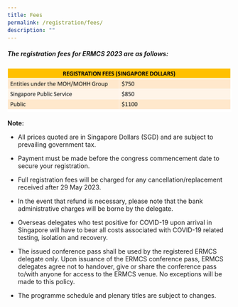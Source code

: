 ```yaml
---
title: Fees
permalink: /registration/fees/
description: ""
---
```

#####   The registration fees for ERMCS 2023 are as follows:
	
![](/images/ermcs%20website-registration%20fees.jpg)

   

**Note:**

* All prices quoted are in Singapore Dollars (SGD) and are subject to prevailing government tax.

* Payment must be made before the congress commencement date to secure your registration.

* Full registration fees will be charged for any cancellation/replacement received after 29 May 2023.

* In the event that refund is necessary, please note that the bank administrative charges will be borne by the delegate.

* Overseas delegates who test positive for COVID-19 upon arrival in Singapore will have to bear all costs associated with COVID-19 related testing, isolation and recovery.

* The issued conference pass shall be used by the registered ERMCS delegate only. Upon issuance of the ERMCS conference pass, ERMCS delegates agree not to handover, give or share the conference pass to/with anyone for access to the ERMCS venue. No exceptions will be made to this policy.

* The programme schedule and plenary titles are subject to changes.